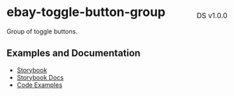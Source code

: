 <h1 style="display: flex; justify-content: space-between; align-items: center;">
    <span>
        ebay-toggle-button-group
    </span>
    <span style="font-weight: normal; font-size: medium; margin-bottom: -15px;">
        DS v1.0.0
    </span>
</h1>

Group of toggle buttons.

## Examples and Documentation

-   [Storybook](https://ebay.github.io/ebayui-core/?path=/story/buttons-ebay-toggle-button-group)
-   [Storybook Docs](https://ebay.github.io/ebayui-core/?path=/docs/buttons-ebay-toggle-button-group)
-   [Code Examples](https://github.com/eBay/ebayui-core/tree/master/src/components/ebay-toggle-button-group/examples)

